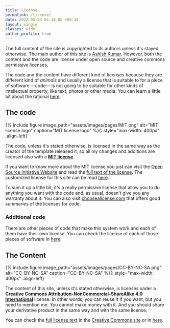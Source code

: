 ```yaml
---  
title: License  
permalink: /license/  
date: 2022-05-03 01:18:00 +05:30
layout: single  
classes: wide  
author_profile: true
---  
```

  
The full content of the site is copyrighted to its authors unless it's stayed otherwise. The main author of this site is [Ashish Kumar](https://ashishkr568.github.io). However, both the content and the code are license under open source and creative commons permissive licenses.   
  
The code and the content have different kind of licenses because they are different kind of _animals_ and usually a license that is suitable to for a piece of software —code— is not going to be suitable for other kinds of intellectual property, like text, photos or other media. You can learn a little bit about the rational [here][no-soft-li].   
  
## The code  
  
{% include figure image_path="assets/images/pages/MIT.png" alt="MIT license logo" caption="MIT license logo" %}{: style="max-width: 400px" .align-left}  
  
The code, unless it's stated otherwise, is licensed in the same way as the creator of the template released it, so all my changes and additions are licensed also with a [**MIT license**][mit].   
  
If you want to know more about the MIT license you just can visit the [Open Source Initiative Website][os] and read the [full text of the license][mit]. The customized license for this site can be read [here][mit-gh].   
  
To sum it up a little bit, it's a really permissive license that allow you to do anything you want with the code and, as usual, doesn't give you any warranty about it. You can also visit [choosealicense.com][] that offers good summaries of the licenses for code.   
  
### Additional code  
  
There are other pieces of code that make this system work and each of them have their own license. You can check the license of each of those pieces of software in [here][L4C].   
  
## The Content  
  
{% include figure image_path="assets/images/pages/CC-BY-NC-SA.png" alt="CC-BY-NC-SA" caption="CC-BY-NC-SA" %}{: style="max-width: 400px" .align-left}  
  
The content of this site, unless it's stated otherwise, is licenses under a [**Creative Commons Attribution-NonCommercial-ShareAlike 4.0 International**][CC-BY-NC-SA] license. In other words, you can reuse it if you want, but you need to mention me. You cannot make money with it. And you should share your derivative product in the same way and with the same license.   
  
You can check the [full license text][CC-BY-NC-SA] in the [Creative Commons site][cc] or in [here][cc-gh].   
  
  
[no-soft-li]: https://choosealicense.com/non-software/  
[mit]: https://opensource.org/licenses/MIT  
[os]: https://opensource.org  
[mit-gh]: https://github.com/ashishkr568/ashishkr568.github.io/blob/master/LICENSE  
[choosealicense.com]: https://choosealicense.com/licenses/mit/  
[L4C]: https://github.com/ashishkr568/ashishkr568.github.io/blob/main/LICENSE
[CC-BY-NC-SA]: https://creativecommons.org/licenses/by-nc-sa/4.0/  
[cc]: https://creativecommons.org  
[cc-gh]: https://github.com/ashishkr568/ashishkr568.github.io/blob/main/LICENSE4CONTENT.md
